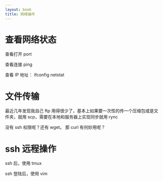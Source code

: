 ```yaml
---
layout: book
title: 网络操作
---
```



# 查看网络状态

查看打开 port

查看连接 ping

查看 IP 地址： ifconfig netstat


# 文件传输

最近几年发现我自己 ftp 用得很少了，基本上如果要一次性的传一个压缩包或是文件夹，就用 scp，需要在本地和服务器上实现同步就用 rync

没有 ssh 权限呢？还有 wget。 那 curl 有何妙用呢？

# ssh 远程操作

ssh 后，使用 tmux

ssh 登陆后，使用 vim

